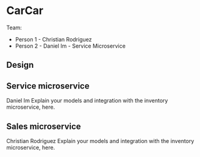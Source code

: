 # CarCar

Team:

* Person 1 - Christian Rodriguez
* Person 2 - Daniel Im - Service Microservice

## Design

## Service microservice
Daniel Im
Explain your models and integration with the inventory
microservice, here.

## Sales microservice
Christian Rodriguez
Explain your models and integration with the inventory
microservice, here.
